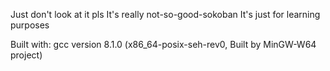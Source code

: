 Just don't look at it pls
It's really not-so-good-sokoban
It's just for learning purposes

Built with:
gcc version 8.1.0 (x86_64-posix-seh-rev0, Built by MinGW-W64 project) 